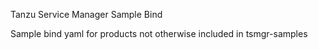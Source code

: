 Tanzu Service Manager Sample Bind 

Sample bind yaml for products not otherwise included in tsmgr-samples


